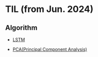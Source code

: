 # TIL (from Jun. 2024)

## Algorithm
- [LSTM](https://github.com/KangChangSeong/TIL/blob/main/doc/LSTM.md)

- [PCA(Principal Component Analysis)](https://github.com/KangChangSeong/TIL/blob/main/doc/PCA.md)